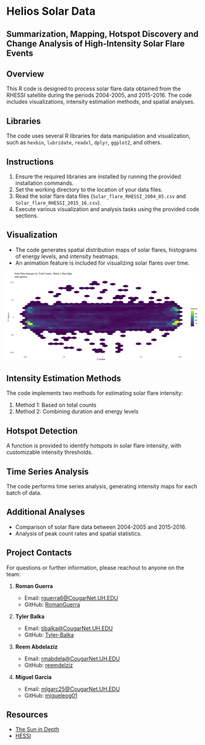# Helios Solar Data

## Summarization, Mapping, Hotspot Discovery and Change Analysis of High-Intensity Solar Flare Events

## Overview
This R code is designed to process solar flare data obtained from the RHESSI satellite during the periods 2004-2005, and 2015-2016. The code includes visualizations, intensity estimation methods, and spatial analyses.

## Libraries
The code uses several R libraries for data manipulation and visualization, such as `hexbin`, `lubridate`, `readxl`, `dplyr`, `ggplot2`, and others.

## Instructions
1. Ensure the required libraries are installed by running the provided installation commands.
2. Set the working directory to the location of your data files.
3. Read the solar flare data files (`Solar_flare_RHESSI_2004_05.csv` and `Solar_flare_RHESSI_2015_16.csv`).
4. Execute various visualization and analysis tasks using the provided code sections.

## Visualization
- The code generates spatial distribution maps of solar flares, histograms of energy levels, and intensity heatmaps.
- An animation feature is included for visualizing solar flares over time.

![Batch1 Heat Map!](/plots/Method%201-1%20group.jpeg)


## Intensity Estimation Methods
The code implements two methods for estimating solar flare intensity:
1. Method 1: Based on total counts
2. Method 2: Combining duration and energy levels

## Hotspot Detection
A function is provided to identify hotspots in solar flare intensity, with customizable intensity thresholds.

## Time Series Analysis
The code performs time series analysis, generating intensity maps for each batch of data.

## Additional Analyses
- Comparison of solar flare data between 2004-2005 and 2015-2016.
- Analysis of peak count rates and spatial statistics.

## Project Contacts
For questions or further information, please reachout to anyone on the team:

1. **Roman Guerra**
   - Email: rguerra6@CougarNet.UH.EDU
   - GitHub: [RomanGuerra](https://github.com/RomanGuerra)

2. **Tyler Balka**
   - Email: tjbalka@CougarNet.UH.EDU
   - GitHub: [Tyler-Balka](https://github.com/Tyler-Balka)

3. **Reem Abdelaziz**
   - Email: rmabdela@CougarNet.UH.EDU
   - GitHub: [reemdelziz](https://github.com/reemdelziz)

4. **Miguel Garcia**
   - Email: mlgarc25@CougarNet.UH.EDU
   - GitHub: [migueleog01](https://github.com/migueleog01)

## Resources
- [The Sun in Depth](http://solarcellcentral.com/sun_page.html)
- [HESSI](https://en.wikipedia.org/wiki/Reuven_Ramaty_High_Energy_Solar_Spectroscopic_Imager)
